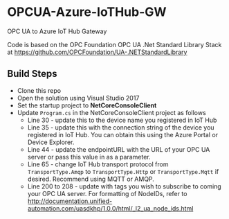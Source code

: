 # OPCUA-Azure-IoTHub-GW
OPC UA to Azure IoT Hub Gateway

Code is based on the OPC Foundation OPC UA .Net Standard Library Stack at https://github.com/OPCFoundation/UA-.NETStandardLibrary

## Build Steps
- Clone this repo
- Open the solution using Visual Studio 2017
- Set the startup project to **NetCoreConsoleClient**
- Update ```Program.cs``` in the NetCoreConsoleClient project as follows
  - Line 30 - update this to the device name you registered in IoT Hub
  - Line 35 - update this with the connection string of the device you registered in IoT Hub. You can obtain this using the Azure Portal or Device Explorer.
  - Line 44 - update the endpointURL with the URL of your OPC UA server or pass this value in as a parameter.
  - Line 65 - change IoT Hub transport protocol from ```TransportType.Amqp``` to ```TransportType.Http``` or ```TransportType.Mqtt``` if desired. Recommend using MQTT or AMQP.
  - Line 200 to 208 - update with tags you wish to subscribe to coming your OPC UA server. For formatting of NodeIDs, refer to http://documentation.unified-automation.com/uasdkhp/1.0.0/html/_l2_ua_node_ids.html
